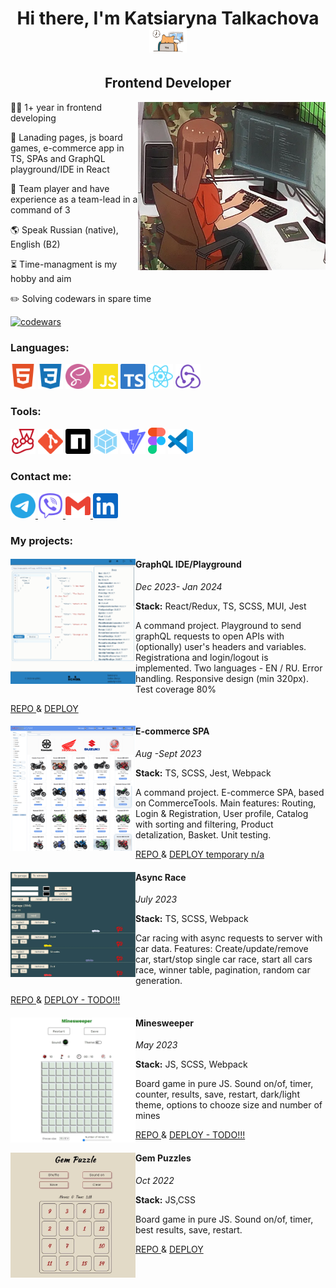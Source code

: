 <h1 align="center">Hi there, I'm <b>Katsiaryna Talkachova</b> 
  <img src="assets/h1gif1.gif" alt='hello' width="60"/>   
</h1>
<h2 align="center">Frontend Developer</h3>

<img src="assets/girl.webp" alt="girl" width="300" align="right">

 👩‍💻 1+ year in frontend developing
 
 📜 Lanading pages, js board games, e-commerce app in TS, SPAs and GraphQL playground/IDE in React
 
 🤝 Team player and have experience as a team-lead in a command of 3 
 
 🌎 Speak Russian (native), English (B2) 
 
  ⏳ Time-managment is my hobby and aim
  
 ✏️ Solving codewars in spare time
 
 [![codewars](https://www.codewars.com/users/kotsiaryna/badges/small)](https://www.codewars.com/users/kotsiaryna)  

<h3>Languages: </h3>
<div>
  <img src='assets/html5.svg' alt='HTML5' width='40' margin='50px'>
  <img src='assets/css3.svg' alt='CSS3' width='40'>
  <img src='assets/sass.svg' alt='SASS' width='40'>
  <img src='assets/javascript.svg' alt='JS' width='40'>
  <img src='assets/typescript.svg' alt='TS' width='40'>
  <img src='assets/react.svg' alt='react' width='40'>
  <img src='assets/redux.svg' alt='REDUX' width='40'>
 
</div>

<h3>Tools:</h3>
<div>
   <img src='assets/jest.svg' alt='Jest' width='40'>
  <img src='assets/git.svg' alt='GIT' width='40'>
  <img src='assets/npm.svg' alt='npm' width='40'>
  <img src='assets/webpack.svg' alt='webpack' width='40'>
  <img src='assets/vite.svg' alt='Vite' width='40'>  
  <img src='assets/figma.svg' alt='Figma' width='28'>  
  <img src='assets/VSCode.svg' alt='CODE' width='40'>  
</div>

<h3> Contact me: </h3> 
<div>
 <a href="https://t.me/katrin_awsm" target="_blank">
    <img alt="TG" src="assets/telegram.svg" width="40" />
  </a>
 <a href="viber://chat?number=%2B375297938298" target="_blank">
    <img alt="Viber" src="assets/viber.svg" width="40" />
  </a>
  <a href="mailto:katsiaryna.n@gmail.com" target="_blank">
    <img alt="GMail" src="assets/gmail.svg" width="40" />
  </a>
  <a href="https://www.linkedin.com/in/katsiarynatalkachova" target="_blank">
    <img alt="LI" src="assets/linkedin.svg" width="40" />
  </a>
 </div>

 <h3> My projects: </h3> 
<div>
<img src="assets/graphiql.png" alt="graphiql" width="200" align="left">
<h4> GraphQL IDE/Playground </h4>
<i> Dec 2023- Jan 2024</i>

 **Stack:** React/Redux, TS, SCSS, MUI, Jest 
 
A command project. Playground to send graphQL  requests to open APIs with (optionally) user's headers and variables. Registrationa and login/logout is implemented. Two languages - EN / RU. Error handling. Responsive design (min 320px). Test coverage 80%
 
<a href="https://github.com/kotsiaryna/graphiql-app">REPO </a> <span> &  </span> <a href="https://react-rangers.netlify.app/">DEPLOY</a>
</div>
<div>
<img src="assets/ecommerce.png" alt="e-commerce" width="200" align="left">
<h4>E-commerce SPA</h4>
<i> Aug -Sept 2023</i>

 **Stack:** TS, SCSS, Jest, Webpack 
 
A command project. E-commerce SPA, based on CommerceTools. Main features: Routing, Login & Registration, User profile, Catalog with sorting and filtering, Product detalization, Basket. Unit testing. 
 
<a href="https://github.com/Greys73/eCommerce-Application">REPO </a> <span> &  </span> <a href="">DEPLOY temporary n/a</a>
</div>
<div>
<img src="assets/race.jpg" alt="race" width="200" align="left">

<h4> Async Race </h4> 
<i> July 2023</i>

 **Stack:** TS, SCSS, Webpack 
 
 Car racing with async requests to server with car data. Features: Create/update/remove car, start/stop single car race, start all cars race, winner table, pagination, random car generation.

<a href="https://github.com/kotsiaryna/RSSchool_2023/tree/race"> REPO </a> <span> &  </span> <a href="">DEPLOY - TODO!!!</a>
</div>
<div>
 <img src="assets/minesweeper.jpg" alt="minesweeper" width="200" align="left">
<h4> Minesweeper </h4>
<i> May 2023</i>

 **Stack:** JS, SCSS, Webpack 
 
 Board game in pure JS. Sound on/of, timer, counter, results, save, restart, dark/light theme, options to chooze size and number of mines

<a href="https://github.com/kotsiaryna/RSSchool_2023/tree/minesweeper"> REPO </a> <span> &  </span> <a href="">DEPLOY - TODO!!!</a>
</div>
<div>
<img src="assets/gemPuzle.jpg" alt="gemPuzzle" width="200" align="left">
<h4> Gem Puzzles </h4>
<i> Oct 2022</i>

 **Stack:** JS,CSS 
 
 Board game in pure JS. Sound on/of, timer, best results, save, restart. 
 
<a href="https://github.com/kotsiaryna/GemPuzzle/tree/puzzle"> REPO </a> & <a href="https://kotsiaryna.github.io/GemPuzzle/puzzle/">DEPLOY</a>
</div>
 
